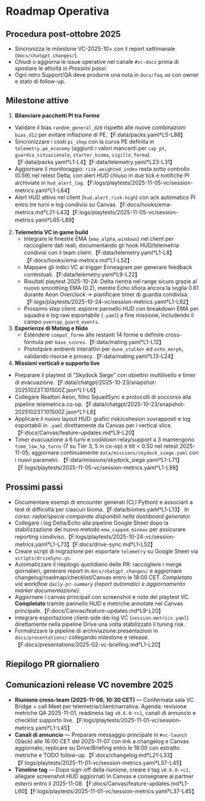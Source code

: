 # Roadmap Operativa

## Procedura post-ottobre 2025
- Sincronizza le milestone VC-2025-10+ con il report settimanale (`docs/chatgpt_changes/`).
- Chiudi o aggiorna le issue operative nel canale `#vc-docs` prima di spostare le attività in *Prossimi passi*.
- Ogni retro Support/QA deve produrre una nota in `docs/faq.md` con owner e stato di follow-up.

## Milestone attive
1. **Bilanciare pacchetti PI tra Forme**  
 - Validare il bias `random_general_d20` rispetto alle nuove combinazioni `bias_d12` per evitare inflazione di PE.【F:data/packs.yaml†L5-L88】
  - Sincronizzare i costi `pi_shop` con la curva PE definita in `telemetry.pe_economy` (aggiunti i valori mancanti per `cap_pt`, `guardia_situazionale`, `starter_bioma`, `sigillo_forma`).【F:data/packs.yaml†L1-L4】【F:data/telemetry.yaml†L23-L31】
  - Aggiornare il monitoraggio: `risk.weighted_index` resta sotto controllo (0.59) nel retest Delta, con alert HUD chiuso in due tick e notifiche PI archiviate in `hud_alert_log`.【F:logs/playtests/2025-11-05-vc/session-metrics.yaml†L1-L64】
  - Alert HUD attivo nel client (`hud.alert.risk-high`) con ack automatico PI entro tre turni e log condivisi su Canvas.【F:docs/hooks/ema-metrics.md†L21-L43】【F:logs/playtests/2025-11-05-vc/session-metrics.yaml†L65-L89】
2. **Telemetria VC in game build**
   - Integrare le finestre EMA (`ema_alpha`, `windows`) nel client per raccogliere dati reali, documentando gli hook HUD/telemetria condivisi con il team client.【F:data/telemetry.yaml†L1-L8】【F:docs/hooks/ema-metrics.md†L1-L52】
   - Mappare gli indici VC ai trigger Enneagram per generare feedback contestuali.【F:data/telemetry.yaml†L9-L22】
   - Risultati playtest 2025-10-24: Delta rientra nel range sicuro grazie al nuovo smoothing EMA (0.2), mentre Echo sfiora ancora la soglia 0.61 durante Aeon Overclock → pianificare timer di guardia condivisa.【F:logs/playtests/2025-10-24-vc/session-metrics.yaml†L1-L62】
   - Prossimo step client: esporre pannello HUD con breakdown EMA per squadra e log raw esportabile (`.yaml`) a fine missione, includendo il campo `overcap_guard_events`.
3. **Esperienze di Mating e Nido**
   - Estendere `compat_forme` alle restanti 14 forme e definire cross-formula per `base_scores`.【F:data/mating.yaml†L1-L12】
   - Prototipare ambienti interattivi per `dune_stalker` ed `echo_morph`, validando risorse e privacy.【F:data/mating.yaml†L13-L24】
4. **Missioni verticali e supporto live**
 - Preparare il playtest di "Skydock Siege" con obiettivi multilivello e timer di evacuazione.【F:data/chatgpt/2025-10-23/snapshot-20251023T101500Z.json†L1-L6】
  - Collegare Reattori Aeon, filtro SquadSync e protocolli di soccorso alla pipeline telemetrica co-op.【F:data/chatgpt/2025-10-23/snapshot-20251023T101500Z.json†L1-L6】
  - Applicare il nuovo layout HUD: grafici risk/cohesion sovrapposti e log esportabili in `.yaml` direttamente da Canvas per i vertical slice.【F:docs/Canvas/feature-updates.md†L9-L20】
  - Timer evacuazione a 6 turni e cooldown relay/support a 3 mantengono `time_low_hp_turns` (7 su Tier 3, 5 in co-op) e tilt < 0.50 nel retest 2025-11-05; aggiornare continuamente `data/missions/skydock_siege.yaml` con i nuovi parametri. 【F:data/missions/skydock_siege.yaml†L1-L71】【F:logs/playtests/2025-11-05-vc/session-metrics.yaml†L1-L98】

## Prossimi passi
- Documentare esempi di encounter generati (CLI Python) e associarli a test di difficoltà per ciascun bioma.【F:data/biomes.yaml†L1-L13】 _In corso: radar/specie comparate disponibili nella dashboard generator._
- Collegare i log Delta/Echo alla pipeline Google Sheet dopo la stabilizzazione del nuovo metodo `ema_capped_minmax` per assicurare reporting condiviso.【F:logs/playtests/2025-10-24-vc/session-metrics.yaml†L1-L73】【F:docs/drive-sync.md†L1-L52】
- Creare script di migrazione per esportare `telemetry` su Google Sheet via `scripts/driveSync.gs`.
- Automatizzare il riepilogo quotidiano delle PR: raccogliere i merge giornalieri, generare report in `docs/chatgpt_changes/` e aggiornare changelog/roadmap/checklist/Canvas entro le 18:00 CET. _Completato via workflow `daily-pr-summary` (report automatici e aggiornamento marker documentazione)._ 
- Aggiornare i canvas principali con screenshot e note del playtest VC. **Completato** tramite pannello HUD e metriche annotate nel Canvas principale.【F:docs/Canvas/feature-updates.md†L9-L20】
- Integrare esportazione client-side dei log VC (`session-metrics.yaml`) direttamente nella pipeline Drive una volta stabilizzato il tuning risk.
- Formalizzare la pipeline di archiviazione presentazioni in `docs/presentations/` collegando milestone e release.【F:docs/presentations/2025-02-vc-briefing.md†L1-L20】

## Riepilogo PR giornaliero
<!-- daily-pr-summary:start -->
<!-- daily-pr-summary:end -->

## Comunicazioni release VC novembre 2025
- **Riunione cross-team (2025-11-06, 10:30 CET)** — Confermata sala VC Bridge + call Meet per telemetria/client/narrativa. Agenda: revisione metriche QA 2025-11-01, readiness tag `v0.6.0-rc1`, canali di annuncio e checklist supporto live.【F:logs/playtests/2025-11-01-vc/session-metrics.yaml†L1-L45】
- **Canali di annuncio** — Preparare messaggio principale in `#vc-launch` (Slack) alle 16:00 CET del 2025-11-07 con link a changelog e Canvas aggiornato; replicare su Drive/Briefing entro le 18:00 con estratto metriche e TODO follow-up.【F:docs/changelog.md†L21-L33】【F:logs/playtests/2025-11-01-vc/session-metrics.yaml†L37-L45】
- **Timeline tag** — Dopo sign-off della riunione, creare il tag `v0.6.0-rc1`, allegare screenshot HUD aggiornati in Canvas e consegnare ai partner esterni entro il 2025-11-08.【F:docs/Canvas/feature-updates.md†L1-L60】【F:logs/playtests/2025-11-01-vc/session-metrics.yaml†L37-L45】
